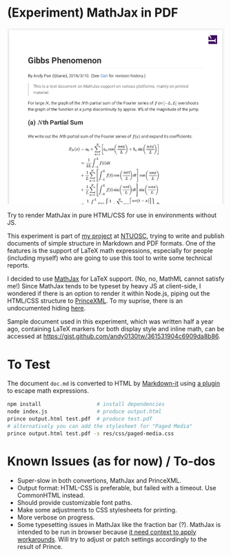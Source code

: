 # (Experiment) MathJax in PDF

![Screenshot](screenshot.png)

Try to render MathJax in pure HTML/CSS for use in environments without JS.

This experiment is part of [my project](https://paper.dropbox.com/doc/Markdown-to-PDF-xTMXMPHv0dM3rQDIJERgf) at [NTUOSC](https://ntuosc.org/), trying to write and publish documents of simple structure in Markdown and PDF formats. One of the features is the support of LaTeX math expressions, especially for people (including myself) who are going to use this tool to write some technical reports.

I decided to use [MathJax](http://www.mathjax.org) for LaTeX support. (No, no, MathML cannot satisfy me!) Since MathJax tends to be typeset by heavy JS at client-side, I wondered if there is an option to render it within Node.js, piping out the HTML/CSS structure to [PrinceXML](http://princexml.com/). To my suprise, there is an undocumented hiding [here](https://github.com/mathjax/MathJax-node).

Sample document used in this experiment, which was written half a year ago, containing LaTeX markers for both display style and inline math, can be accessed at https://gist.github.com/andy0130tw/361531904c6909da8b86.

# To Test

The document `doc.md` is converted to HTML by [Markdown-it](https://markdown-it.github.io/) using [a plugin](https://github.com/classeur/markdown-it-mathjax) to escape math expressions.

```sh
npm install                  # install dependencies
node index.js                # produce output.html
prince output.html test.pdf  # produce test.pdf
# alternatively you can add the stylesheet for "Paged Media"
prince output.html test.pdf -s res/css/paged-media.css
```

# Known Issues (as for now) / To-dos

  * Super-slow in both convertions, MathJax and PrinceXML.
  * Output format: HTML-CSS is preferable, but failed with a timeout. Use CommonHTML instead.
  * Should provide customizable font paths.
  * Make some adjustments to CSS stylesheets for printing.
  * More verbose on progress.
  * Some typesetting issues in MathJax like the fraction bar (?). MathJax is intended to be run in browser because [it need context to apply workarounds](https://groups.google.com/forum/#!msg/mathjax-users/O--eKm9elRU/zNZx24gnI3gJ). Will try to adjust or patch settings accordingly to the result of Prince.
